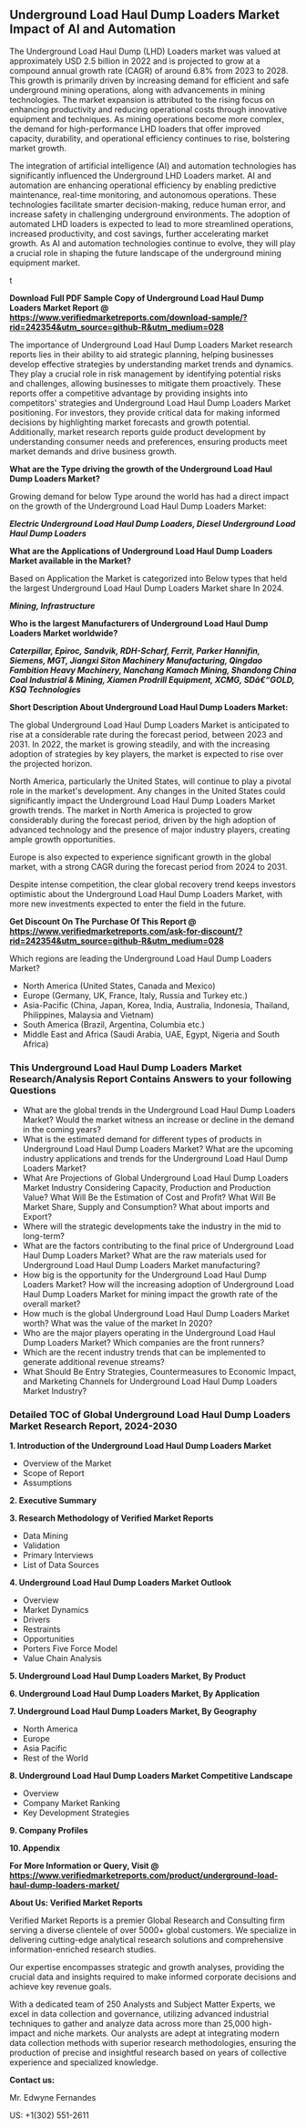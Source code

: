<h2>Underground Load Haul Dump Loaders Market Impact of AI and Automation</h2><p>The Underground Load Haul Dump (LHD) Loaders market was valued at approximately USD 2.5 billion in 2022 and is projected to grow at a compound annual growth rate (CAGR) of around 6.8% from 2023 to 2028. This growth is primarily driven by increasing demand for efficient and safe underground mining operations, along with advancements in mining technologies. The market expansion is attributed to the rising focus on enhancing productivity and reducing operational costs through innovative equipment and techniques. As mining operations become more complex, the demand for high-performance LHD loaders that offer improved capacity, durability, and operational efficiency continues to rise, bolstering market growth.</p><p>The integration of artificial intelligence (AI) and automation technologies has significantly influenced the Underground LHD Loaders market. AI and automation are enhancing operational efficiency by enabling predictive maintenance, real-time monitoring, and autonomous operations. These technologies facilitate smarter decision-making, reduce human error, and increase safety in challenging underground environments. The adoption of automated LHD loaders is expected to lead to more streamlined operations, increased productivity, and cost savings, further accelerating market growth. As AI and automation technologies continue to evolve, they will play a crucial role in shaping the future landscape of the underground mining equipment market.</p>t</p><p id="" class=""><strong>Download Full PDF Sample Copy of Underground Load Haul Dump Loaders Market Report @ <a href="https://www.verifiedmarketreports.com/download-sample/?rid=242354&utm_source=github-R&utm_medium=028" target="_blank">https://www.verifiedmarketreports.com/download-sample/?rid=242354&utm_source=github-R&utm_medium=028</a></strong></p><p>The importance of&nbsp;Underground Load Haul Dump Loaders Market research reports lies in their ability to aid strategic planning, helping businesses develop effective strategies by understanding market trends and dynamics. They play a crucial role in risk management by identifying potential risks and challenges, allowing businesses to mitigate them proactively. These reports offer a competitive advantage by providing insights into competitors' strategies and Underground Load Haul Dump Loaders Market positioning. For investors, they provide critical data for making informed decisions by highlighting market forecasts and growth potential. Additionally, market research reports guide product development by understanding consumer needs and preferences, ensuring products meet market demands and drive business growth.</p><p><strong>What are the&nbsp;Type driving the growth of the Underground Load Haul Dump Loaders Market?</strong></p><p id="" class="">Growing demand for below Type around the world has had a direct impact on the growth of the Underground Load Haul Dump Loaders Market:</p><em><strong>Electric Underground Load Haul Dump Loaders, Diesel Underground Load Haul Dump Loaders</strong></em></p><strong>What are the&nbsp;Applications&nbsp;of Underground Load Haul Dump Loaders Market available in the Market?</strong></p><p id="" class="">Based on Application the Market is categorized into Below types that held the largest Underground Load Haul Dump Loaders Market share In 2024.</p><em><strong>Mining, Infrastructure</strong></em></p><strong>Who is the largest Manufacturers of Underground Load Haul Dump Loaders Market worldwide?</strong></p><p><em><strong>Caterpillar, Epiroc, Sandvik, RDH-Scharf, Ferrit, Parker Hannifin, Siemens, MGT, Jiangxi Siton Machinery Manufacturing, Qingdao Fambition Heavy Machinery, Nanchang Kamach Mining, Shandong China Coal Industrial & Mining, Xiamen Prodrill Equipment, XCMG, SDâ€“GOLD, KSQ Technologies</strong></em></p><p id="" class=""><strong>Short Description About Underground Load Haul Dump Loaders Market:</strong></p><p>The global Underground Load Haul Dump Loaders Market is anticipated to rise at a considerable rate during the forecast period, between 2023 and 2031. In 2022, the market is growing steadily, and with the increasing adoption of strategies by key players, the market is expected to rise over the projected horizon.</p><p>North America, particularly the United States, will continue to play a pivotal role in the market's development. Any changes in the United States could significantly impact the Underground Load Haul Dump Loaders Market growth trends. The market in North America is projected to grow considerably during the forecast period, driven by the high adoption of advanced technology and the presence of major industry players, creating ample growth opportunities.</p><p>Europe is also expected to experience significant growth in the global market, with a strong CAGR during the forecast period from 2024 to 2031.</p><p>Despite intense competition, the clear global recovery trend keeps investors optimistic about the Underground Load Haul Dump Loaders Market, with more new investments expected to enter the field in the future.</p><p id="" class=""><strong>Get Discount On The Purchase Of This Report @ <a href="https://www.verifiedmarketreports.com/ask-for-discount/?rid=242354&utm_source=github-R&utm_medium=028" target="_blank">https://www.verifiedmarketreports.com/ask-for-discount/?rid=242354&utm_source=github-R&utm_medium=028</a></strong></p>Which regions are leading the Underground Load Haul Dump Loaders Market?</p><ul><li>North America (United States, Canada and Mexico)</li><li>Europe (Germany, UK, France, Italy, Russia and Turkey etc.)</li><li>Asia-Pacific (China, Japan, Korea, India, Australia, Indonesia, Thailand, Philippines, Malaysia and Vietnam)</li><li>South America (Brazil, Argentina, Columbia etc.)</li><li>Middle East and Africa (Saudi Arabia, UAE, Egypt, Nigeria and South Africa)</li></ul><h3 id="" class="">This Underground Load Haul Dump Loaders Market Research/Analysis Report Contains Answers to your following Questions</h3><ul><li>What are the global trends in the Underground Load Haul Dump Loaders Market? Would the market witness an increase or decline in the demand in the coming years?</li><li>What is the estimated demand for different types of products in Underground Load Haul Dump Loaders Market? What are the upcoming industry applications and trends for the Underground Load Haul Dump Loaders Market?</li><li>What Are Projections of Global Underground Load Haul Dump Loaders Market Industry Considering Capacity, Production and Production Value? What Will Be the Estimation of Cost and Profit? What Will Be Market Share, Supply and Consumption? What about imports and Export?</li><li>Where will the strategic developments take the industry in the mid to long-term?</li><li>What are the factors contributing to the final price of Underground Load Haul Dump Loaders Market? What are the raw materials used for Underground Load Haul Dump Loaders Market manufacturing?</li><li>How big is the opportunity for the Underground Load Haul Dump Loaders Market? How will the increasing adoption of Underground Load Haul Dump Loaders Market for mining impact the growth rate of the overall market?</li><li>How much is the global Underground Load Haul Dump Loaders Market worth? What was the value of the market In 2020?</li><li>Who are the major players operating in the Underground Load Haul Dump Loaders Market? Which companies are the front runners?</li><li>Which are the recent industry trends that can be implemented to generate additional revenue streams?</li><li>What Should Be Entry Strategies, Countermeasures to Economic Impact, and Marketing Channels for Underground Load Haul Dump Loaders Market Industry?</li></ul><h3 id="" class="">Detailed TOC of Global Underground Load Haul Dump Loaders Market Research Report, 2024-2030</h3><p id="" class=""><strong>1. Introduction of the Underground Load Haul Dump Loaders Market</strong></p><ul><li>Overview of the Market</li><li>Scope of Report</li><li>Assumptions</li></ul><p id="" class=""><strong>2. Executive Summary</strong></p><p id="" class=""><strong>3. Research Methodology of Verified Market Reports</strong></p><ul><li>Data Mining</li><li>Validation</li><li>Primary Interviews</li><li>List of Data Sources</li></ul><p id="" class=""><strong>4. Underground Load Haul Dump Loaders Market Outlook</strong></p><ul><li>Overview</li><li>Market Dynamics</li><li>Drivers</li><li>Restraints</li><li>Opportunities</li><li>Porters Five Force Model</li><li>Value Chain Analysis</li></ul><p id="" class=""><strong>5. Underground Load Haul Dump Loaders Market, By Product</strong></p><p id="" class=""><strong>6. Underground Load Haul Dump Loaders Market, By Application</strong></p><p id="" class=""><strong>7. Underground Load Haul Dump Loaders Market, By Geography</strong></p><ul><li>North America</li><li>Europe</li><li>Asia Pacific</li><li>Rest of the World</li></ul><p id="" class=""><strong>8. Underground Load Haul Dump Loaders Market Competitive Landscape</strong></p><ul><li>Overview</li><li>Company Market Ranking</li><li>Key Development Strategies</li></ul><p id="" class=""><strong>9. Company Profiles</strong></p><p id="" class=""><strong>10. Appendix</strong></p><p id="" class=""><strong>For More Information or Query, Visit @ <a href="https://www.verifiedmarketreports.com/product/underground-load-haul-dump-loaders-market/" target="_blank">https://www.verifiedmarketreports.com/product/underground-load-haul-dump-loaders-market/</a></strong></p><p id="" class=""><strong>About Us: Verified Market Reports</strong></p><p id="" class="">Verified Market Reports is a premier Global Research and Consulting firm serving a diverse clientele of over 5000+ global customers. We specialize in delivering cutting-edge analytical research solutions and comprehensive information-enriched research studies.</p><p id="" class="">Our expertise encompasses strategic and growth analyses, providing the crucial data and insights required to make informed corporate decisions and achieve key revenue goals.</p><p id="" class="">With a dedicated team of 250 Analysts and Subject Matter Experts, we excel in data collection and governance, utilizing advanced industrial techniques to gather and analyze data across more than 25,000 high-impact and niche markets. Our analysts are adept at integrating modern data collection methods with superior research methodologies, ensuring the production of precise and insightful research based on years of collective experience and specialized knowledge.</p><p id="" class=""><strong>Contact us:</strong></p><p id="" class="">Mr. Edwyne Fernandes</p><p id="" class="">US: +1(302) 551-2611</p>
